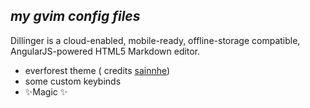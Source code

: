 ## _my gvim config files_


Dillinger is a cloud-enabled, mobile-ready, offline-storage compatible,
AngularJS-powered HTML5 Markdown editor.

- everforest theme ( credits [sainnhe](https://github.com/sainnhe/everforest))
- some custom keybinds
- ✨Magic ✨
